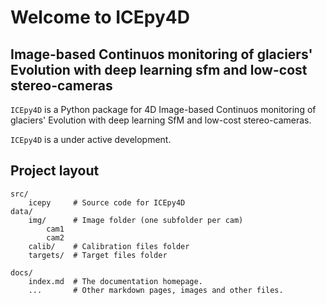 # Welcome to ICEpy4D
## Image-based Continuos monitoring of glaciers' Evolution with deep learning sfm and low-cost stereo-cameras

`ICEpy4D` is a Python package for 4D Image-based Continuos monitoring of glaciers' Evolution with deep learning SfM and low-cost stereo-cameras.

`ICEpy4D` is a under active development.

## Project layout

    src/
        icepy     # Source code for ICEpy4D
    data/ 
        img/      # Image folder (one subfolder per cam)
            cam1
            cam2 
        calib/    # Calibration files folder
        targets/  # Target files folder

    docs/
        index.md  # The documentation homepage.
        ...       # Other markdown pages, images and other files.
